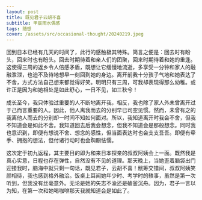 ```yaml
---
layout: post
title: 既见君子云胡不喜
subtitle: 甲辰雨水偶感
tags: 随想
cover: /assets/src/occasional-thought/20240219.jpeg
---
```


回到日本已经有几天的时间了，此行的感触极其特殊。简言之便是：回去时有盼头，回来时也有盼头。回去时期待着和亲人们的团聚，回来时期待着和她的重逢。这使得三周的返乡令人倍感矛盾，既想让它缓慢地流逝，多享受一分钟和家人的融融泄泄，也迫不及待地想早一刻回到她的身边。离开前我十分孩子气地和她表达了不舍，方式方法自己想来都觉得好笑。明明只有三周，可我却表现得那么幼稚。或许正是因为和她相处是如此舒心，一日不见，如三秋兮！

成长至今，我只体验过重要的人不断地离开我，相反，我也除了家人外未曾离开过于己而言重要的人。因此，他人离我而去的分别早已司空见惯。然而，未曾有之的我离他人而去的分别却一时间不知如何面对。所以，我知道离开时我会不舍，但我不知道会是如此不舍。我知道回去后我会想念，但我不知道会是那般想念。同时我也意识到，即便有想说不舍、想念的感性，但当面表达时也会支支吾吾。即便有牵手、拥抱的想法，但付诸行动时也会踟蹰怯懦。

这次定于初九返程，其主要目的即为和来日本探亲的叔叔阿姨会上一面。既然我是真心实意，日程也存在弹性，自然没有不见的道理。那天晚上，当她歪着脑袋出门迎接我时，脑海中就只剩一句话，既见君子，云胡不喜！觥筹交错间，叔叔阿姨笑颜相待，我也感到格外融洽。饭桌上耳闻她年少时、考学时的轶事，虽然是第一次听到，但我没有丝毫意外。无论是她的矢志不渝还是破釜沉舟。因为，君子一言以为知，在第一次和她喝咖啡那天我就知道会是如此了。
